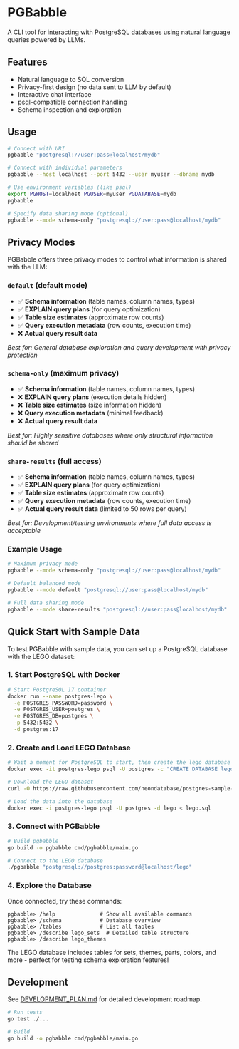 # PGBabble

A CLI tool for interacting with PostgreSQL databases using natural language queries powered by LLMs.

## Features

- Natural language to SQL conversion
- Privacy-first design (no data sent to LLM by default)
- Interactive chat interface
- psql-compatible connection handling
- Schema inspection and exploration

## Usage

```bash
# Connect with URI
pgbabble "postgresql://user:pass@localhost/mydb"

# Connect with individual parameters
pgbabble --host localhost --port 5432 --user myuser --dbname mydb

# Use environment variables (like psql)
export PGHOST=localhost PGUSER=myuser PGDATABASE=mydb
pgbabble

# Specify data sharing mode (optional)
pgbabble --mode schema-only "postgresql://user:pass@localhost/mydb"
```

## Privacy Modes

PGBabble offers three privacy modes to control what information is shared with the LLM:

### `default` (default mode)
- ✅ **Schema information** (table names, column names, types)
- ✅ **EXPLAIN query plans** (for query optimization)
- ✅ **Table size estimates** (approximate row counts)
- ✅ **Query execution metadata** (row counts, execution time)
- ❌ **Actual query result data**

*Best for: General database exploration and query development with privacy protection*

### `schema-only` (maximum privacy)
- ✅ **Schema information** (table names, column names, types)
- ❌ **EXPLAIN query plans** (execution details hidden)
- ❌ **Table size estimates** (size information hidden)
- ❌ **Query execution metadata** (minimal feedback)
- ❌ **Actual query result data**

*Best for: Highly sensitive databases where only structural information should be shared*

### `share-results` (full access)
- ✅ **Schema information** (table names, column names, types)
- ✅ **EXPLAIN query plans** (for query optimization)
- ✅ **Table size estimates** (approximate row counts)
- ✅ **Query execution metadata** (row counts, execution time)
- ✅ **Actual query result data** (limited to 50 rows per query)

*Best for: Development/testing environments where full data access is acceptable*

### Example Usage
```bash
# Maximum privacy mode
pgbabble --mode schema-only "postgresql://user:pass@localhost/mydb"

# Default balanced mode
pgbabble --mode default "postgresql://user:pass@localhost/mydb"

# Full data sharing mode  
pgbabble --mode share-results "postgresql://user:pass@localhost/mydb"
```

## Quick Start with Sample Data

To test PGBabble with sample data, you can set up a PostgreSQL database with the LEGO dataset:

### 1. Start PostgreSQL with Docker

```bash
# Start PostgreSQL 17 container
docker run --name postgres-lego \
  -e POSTGRES_PASSWORD=password \
  -e POSTGRES_USER=postgres \
  -e POSTGRES_DB=postgres \
  -p 5432:5432 \
  -d postgres:17
```

### 2. Create and Load LEGO Database

```bash
# Wait a moment for PostgreSQL to start, then create the lego database
docker exec -it postgres-lego psql -U postgres -c "CREATE DATABASE lego;"

# Download the LEGO dataset
curl -O https://raw.githubusercontent.com/neondatabase/postgres-sample-dbs/main/lego.sql

# Load the data into the database
docker exec -i postgres-lego psql -U postgres -d lego < lego.sql
```

### 3. Connect with PGBabble

```bash
# Build pgbabble
go build -o pgbabble cmd/pgbabble/main.go

# Connect to the LEGO database
./pgbabble "postgresql://postgres:password@localhost/lego"
```

### 4. Explore the Database

Once connected, try these commands:
```
pgbabble> /help              # Show all available commands
pgbabble> /schema            # Database overview
pgbabble> /tables            # List all tables
pgbabble> /describe lego_sets  # Detailed table structure
pgbabble> /describe lego_themes
```

The LEGO database includes tables for sets, themes, parts, colors, and more - perfect for testing schema exploration features!

## Development

See [DEVELOPMENT_PLAN.md](DEVELOPMENT_PLAN.md) for detailed development roadmap.

```bash
# Run tests
go test ./...

# Build
go build -o pgbabble cmd/pgbabble/main.go
```